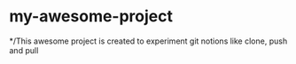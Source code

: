 # my-awesome-project
*/This awesome project is created to experiment git notions like clone, push and pull

